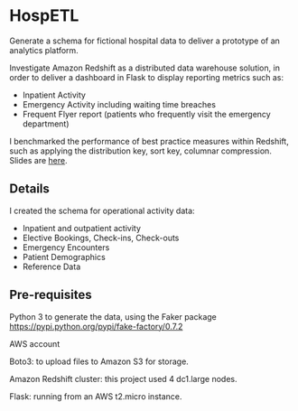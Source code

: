 
HospETL
=======

Generate a schema for fictional hospital data to deliver a prototype of an analytics platform. 

Investigate Amazon Redshift as a distributed data warehouse solution, in order to deliver a dashboard in Flask to display reporting metrics such as:
- Inpatient Activity
- Emergency Activity including waiting time breaches
- Frequent Flyer report (patients who frequently visit the emergency department)

I benchmarked the performance of best practice measures within Redshift, such as applying the distribution key, sort key, columnar compression. Slides are [here](https://www.slideshare.net/AngelaRazzell/hospetl-delivering-a-healthcare-analytics-platform).

## Details

I created the schema for operational activity data:
- Inpatient and outpatient activity
- Elective Bookings, Check-ins, Check-outs
- Emergency Encounters
- Patient Demographics
- Reference Data

## Pre-requisites

Python 3 to generate the data, using the Faker package https://pypi.python.org/pypi/fake-factory/0.7.2 

AWS account

Boto3: to upload files to Amazon S3 for storage.

Amazon Redshift cluster: this project used 4 dc1.large nodes.

Flask: running from an AWS t2.micro instance.



